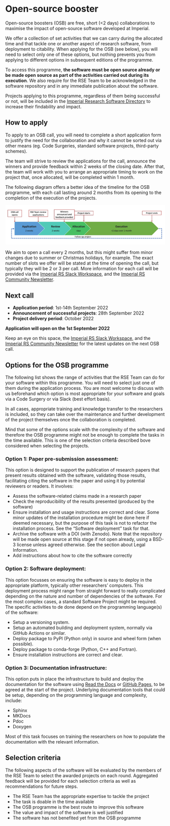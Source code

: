 # Open-source booster 

Open-source boosters (OSB) are free, short (<2 days) collaborations to maximise the impact of open-source software developed at Imperial.  

We offer a collection of set activities that we can carry during the allocated time and that tackle one or another aspect of research software, from deployment to citability. When applying for the OSB (see below), you will need to select only one of these options, but nothing prevents you from applying to different options in subsequent editions of the programme. 

To access this programme, **the software must be open source already or be made open source as part of the activities carried out during its execution**. We also require for the RSE Team to be acknowledged in the software repository and in any immediate publication about the software. 

Projects applying to this programme, regardless of them being successful or not, will be included in the [Imperial Research Software Directory](https://imperialcollegelondon.github.io/research-software-directory/) to increase their findability and impact. 

## How to apply 

To apply to an OSB call, you will need to complete a short application form to justify the need for the collaboration and why it cannot be sorted out via other means (eg. Code Surgeries, standard software projects, third-party schemes).  

The team will strive to review the applications for the call, announce the winners and provide feedback within 2 weeks of the closing date. After that, the team will work with you to arrange an appropriate timing to work on the project that, once allocated, will be completed within 1 month. 

The following diagram offers a better idea of the timeline for the OSB programme, with each call lasting around 2 months from its opening to the completion of the execution of the projects. 

![](timeline.png)

We aim to open a call every 2 months, but this might suffer from minor changes due to summer or Christmas holidays, for example. The exact number of slots we offer will be stated at the time of opening the call, but typically they will be 2 or 3 per call. More information for each call will be provided via the [Imperial RS Slack Workspace](https://join.slack.com/t/imperialsrscommunity/shared_invite/zt-e6e02hwh-ex8tqtlzVUL~CltktSQPnw), and the [Imperial RS Community Newsletter](https://imperialcollegelondon.github.io/rs-community-newsletters/). 

## Next call

- **Application period**: 1st-14th September 2022
- **Announcement of successful projects**: 28th September 2022
- **Project delivery period**: October 2022

**Application will open on the 1st September 2022**

Keep an eye on this space, the [Imperial RS Slack Workspace](https://join.slack.com/t/imperialsrscommunity/shared_invite/zt-e6e02hwh-ex8tqtlzVUL~CltktSQPnw), and the [Imperial RS Community Newsletter](https://imperialcollegelondon.github.io/rs-community-newsletters/) for the latest updates on the next OSB call. 

## Options for the OSB programme 

The following list shows the range of activities that the RSE Team can do for your software within this programme. You will need to select just one of them during the application process. You are most welcome to discuss with us beforehand which option is most appropriate for your software and goals via a Code Surgery or via Slack (best effort basis).  

In all cases, appropriate training and knowledge transfer to the researchers is included, so they can take over the maintenance and further development of the project themselves once the collaboration is completed.  

Mind that some of the options scale with the complexity of the software and therefore the OSB programme might not be enough to complete the tasks in the time available. This is one of the selection criteria described bove considered when selecting the projects. 

### Option 1: Paper pre-submission assessment:  

This option is designed to support the publication of research papers that present results obtained with the software, validating those results, facilitating citing the software in the paper and using it by potential reviewers or readers. It involves: 

- Assess the software-related claims made in a research paper     
- Check the reproducibility of the results presented (produced by the software)     
- Ensure installation and usage instructions are correct and clear. Some minor updates of the installation procedure might be done here if deemed necessary, but the purpose of this task is not to refactor the installation process. See the “Software deployment” task for that. 
- Archive the software with a DOI (with Zenodo). Note that the repository will be made open source at this stage if not open already, using a BSD-3 license unless agreed otherwise. See the section about Legal Information.  
- Add instructions about how to cite the software correctly 

### Option 2: Software deployment: 

This option focusses on ensuring the software is easy to deploy in the appropriate platform, typically other researchers’ computers. This deployment process might range from straight forward to really complicated depending on the nature and number of dependencies of the software. For the most complex cases, a standard Software Project might be required. The specific activities to de done depend on the programming language(s) of the software: 

- Setup a versioning system.
- Setup an automated building and deployment system, normally via GitHub Actions or similar.
- Deploy package to PyPI (Python only) in source and wheel form (when possible). 
- Deploy package to conda-forge (Python, C++ and Fortran).
- Ensure installation instructions are correct and clear. 

### Option 3: Documentation infrastructure: 

This option puts in place the infrastructure to build and deploy the documentation for the software using [Read the Docs](https://readthedocs.org/) or [GitHub Pages](https://pages.github.com/), to be agreed at the start of the project. Underlying documentation tools that could be setup, depending on the programming language and complexity, include: 

- Sphinx 
- MKDocs
- Pdoc 
- Doxygen 

Most of this task focuses on training the researchers on how to populate the documentation with the relevant information. 

## Selection criteria 

The following aspects of the software will be evaluated by the members of the RSE Team to select the awarded projects on each round. Aggregated feedback will be provided for each selection criteria as well as recommendations for future steps. 

- The RSE Team has the appropriate expertise to tackle the project 
- The task is doable in the time available 
- The OSB programme is the best route to improve this software
- The value and impact of the software is well justified 
- The software has not benefited yet from the OSB programme
